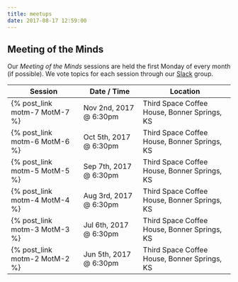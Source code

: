 ```yaml
---
title: meetups
date: 2017-08-17 12:59:00
---
```


## Meeting of the Minds

Our _Meeting of the Minds_ sessions are held the first Monday of every month (if possible).  We vote topics for each session through our [Slack](http://kctechgroup.slack.com) group.  

| Session                       | Date / Time             | Location                                 |
| ----------------------------- | ----------------------- | ---------------------------------------- |
| {% post_link motm-7 MotM-7 %} | Nov 2nd, 2017 @ 6:30pm | Third Space Coffee House, Bonner Springs, KS |
| {% post_link motm-6 MotM-6 %} | Oct 5th, 2017 @ 6:30pm | Third Space Coffee House, Bonner Springs, KS |
| {% post_link motm-5 MotM-5 %} | Sep 7th, 2017 @ 6:30pm | Third Space Coffee House, Bonner Springs, KS |
| {% post_link motm-4 MotM-4 %} | Aug 3rd, 2017 @ 6:30pm | Third Space Coffee House, Bonner Springs, KS |
| {% post_link motm-3 MotM-3 %} | Jul 6th, 2017 @ 6:30pm | Third Space Coffee House, Bonner Springs, KS |
| {% post_link motm-2 MotM-2 %} | Jun 5th, 2017 @ 6:30pm | Third Space Coffee House, Bonner Springs, KS |